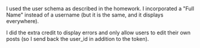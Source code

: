 I used the user schema as described in the homework.
I incorporated a "Full Name" instead of a username (but it is the same, and it displays everywhere).

I did the extra credit to display errors and only allow users to edit their own posts (so I send back the user_id in addition to the token).
